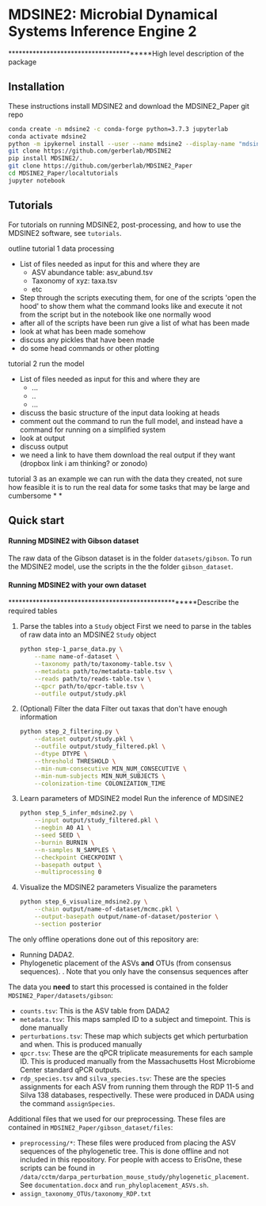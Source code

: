 # MDSINE2: Microbial Dynamical Systems Inference Engine 2

****************************************High level description of the package

## Installation
These instructions install MDSINE2 and download the MDSINE2_Paper git repo

```bash
conda create -n mdsine2 -c conda-forge python=3.7.3 jupyterlab
conda activate mdsine2
python -m ipykernel install --user --name mdsine2 --display-name "mdsine2"
git clone https://github.com/gerberlab/MDSINE2
pip install MDSINE2/.
git clone https://github.com/gerberlab/MDSINE2_Paper
cd MDSINE2_Paper/localtutorials
jupyter notebook
```

## Tutorials
For tutorials on running MDSINE2, post-processing, and how to use the MDSINE2 software, see `tutorials`.

outline
tutorial 1 data processing
  * List of files needed as input for this and where they are
    * ASV abundance table: asv_abund.tsv
    * Taxonomy of xyz: taxa.tsv
    * etc
  * Step through the scripts executing them, for one of the scripts 'open the hood' to show them what the command looks like and execute it not from the script but in the notebook like one normally wood
  * after all of the scripts have been run give a list of what has been made
  * look at what has been made somehow
  * discuss any pickles that have been made
  * do some head commands or other plotting
  
tutorial 2 run the model
  * List of files needed as input for this and where they are
    * ...
    * ..
    * ...
  * discuss the basic structure of the input data looking at heads
  * comment out the command to run the full model, and instead have a command for running on a simplified system
  * look at output
  * discuss output
  * we need a link to have them download the real output if they want (dropbox link i am thinking? or zonodo)
  
tutorial 3 as an example we can run with the data they created, not sure how feasible it is to run the real data for some tasks that may be large and cumbersome 
  *
  *

## Quick start
#### Running MDSINE2 with Gibson dataset
The raw data of the Gibson dataset is in the folder `datasets/gibson`. To run the MDSINE2 model, use the scripts in the the folder `gibson_dataset`. 

#### Running MDSINE2 with your own dataset
*****************************************************Describe the required tables

1) Parse the tables into a `Study` object
   First we need to parse in the tables of raw data into an MDSINE2 `Study` object
    ```bash
    python step-1_parse_data.py \
        --name name-of-dataset \
        --taxonomy path/to/taxonomy-table.tsv \
        --metadata path/to/metadata-table.tsv \
        --reads path/to/reads-table.tsv \
        --qpcr path/to/qpcr-table.tsv \
        --outfile output/study.pkl
    ```
2) (Optional) Filter the data
    Filter out taxas that don't have enough information
    ```bash
    python step_2_filtering.py \
        --dataset output/study.pkl \
        --outfile output/study_filtered.pkl \
        --dtype DTYPE \
        --threshold THRESHOLD \
        --min-num-consecutive MIN_NUM_CONSECUTIVE \
        --min-num-subjects MIN_NUM_SUBJECTS \
        --colonization-time COLONIZATION_TIME
    ```

3) Learn parameters of MDSINE2 model
   Run the inference of MDSINE2
   ```bash
   python step_5_infer_mdsine2.py \
       --input output/study_filtered.pkl \
       --negbin A0 A1 \
       --seed SEED \
       --burnin BURNIN \
       --n-samples N_SAMPLES \
       --checkpoint CHECKPOINT \
       --basepath output \
       --multiprocessing 0
   ```

4) Visualize the MDSINE2 parameters
   Visualize the parameters
   ```bash
   python step_6_visualize_mdsine2.py \
       --chain output/name-of-dataset/mcmc.pkl \
       --output-basepath output/name-of-dataset/posterior \
       --section posterior
    ```




The only offline operations done out of this repository are:
* Running DADA2. 
* Phylogenetic placement of the ASVs **and** OTUs (from consensus sequences). . Note that you only have the consensus sequences after 

The data you **need** to start this processed is contained in the folder `MDSINE2_Paper/datasets/gibson`:
* `counts.tsv`: This is the ASV table from DADA2
* `metadata.tsv`: This maps sampled ID to a subject and timepoint. This is done manually
* `perturbations.tsv`: These map which subjects get which perturbation and when. This is produced manually
* `qpcr.tsv`: These are the qPCR triplicate measurements for each sample ID. This is produced manually from the Massachusetts Host Microbiome Center standard qPCR outputs.
* `rdp_species.tsv` and `silva_species.tsv`: These are the species assignments for each ASV from running them through the RDP 11-5 and Silva 138 databases, respectivelly. These were produced in DADA using the command `assignSpecies`.

Additional files that we used for our preprocessing. These files are contained in `MDSINE2_Paper/gibson_dataset/files`:
* `preprocessing/*`: These files were produced from placing the ASV sequences of the phylogenetic tree. This is done offline and not included in this repository. For people with access to ErisOne, these scripts can be found in `/data/cctm/darpa_perturbation_mouse_study/phylogenetic_placement`. See `documentation.docx` and `run_phyloplacement_ASVs.sh`.
* `assign_taxonomy_OTUs/taxonomy_RDP.txt`
